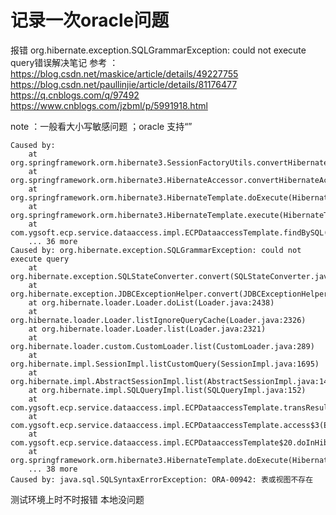 # 记录一次oracle问题

 报错  org.hibernate.exception.SQLGrammarException: could not execute query错误解决笔记
参考 ：https://blog.csdn.net/maskice/article/details/49227755
           https://blog.csdn.net/paullinjie/article/details/81176477
           https://q.cnblogs.com/q/97492
           https://www.cnblogs.com/jzbml/p/5991918.html

note ：一般看大小写敏感问题 ；oracle 支持“”

```
Caused by: 
	at org.springframework.orm.hibernate3.SessionFactoryUtils.convertHibernateAccessException(SessionFactoryUtils.java:630)
	at org.springframework.orm.hibernate3.HibernateAccessor.convertHibernateAccessException(HibernateAccessor.java:412)
	at org.springframework.orm.hibernate3.HibernateTemplate.doExecute(HibernateTemplate.java:424)
	at org.springframework.orm.hibernate3.HibernateTemplate.execute(HibernateTemplate.java:339)
	at com.ygsoft.ecp.service.dataaccess.impl.ECPDataaccessTemplate.findBySQL(ECPDataaccessTemplate.java:906)
	... 36 more
Caused by: org.hibernate.exception.SQLGrammarException: could not execute query
	at org.hibernate.exception.SQLStateConverter.convert(SQLStateConverter.java:67)
	at org.hibernate.exception.JDBCExceptionHelper.convert(JDBCExceptionHelper.java:43)
	at org.hibernate.loader.Loader.doList(Loader.java:2438)
	at org.hibernate.loader.Loader.listIgnoreQueryCache(Loader.java:2326)
	at org.hibernate.loader.Loader.list(Loader.java:2321)
	at org.hibernate.loader.custom.CustomLoader.list(CustomLoader.java:289)
	at org.hibernate.impl.SessionImpl.listCustomQuery(SessionImpl.java:1695)
	at org.hibernate.impl.AbstractSessionImpl.list(AbstractSessionImpl.java:142)
	at org.hibernate.impl.SQLQueryImpl.list(SQLQueryImpl.java:152)
	at com.ygsoft.ecp.service.dataaccess.impl.ECPDataaccessTemplate.transResult(ECPDataaccessTemplate.java:2023)
	at com.ygsoft.ecp.service.dataaccess.impl.ECPDataaccessTemplate.access$3(ECPDataaccessTemplate.java:2021)
	at com.ygsoft.ecp.service.dataaccess.impl.ECPDataaccessTemplate$20.doInHibernate(ECPDataaccessTemplate.java:921)
	at org.springframework.orm.hibernate3.HibernateTemplate.doExecute(HibernateTemplate.java:419)
	... 38 more
Caused by: java.sql.SQLSyntaxErrorException: ORA-00942: 表或视图不存在
```
	

测试环境上时不时报错  本地没问题  

